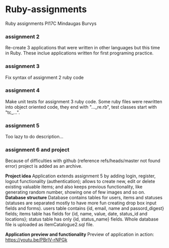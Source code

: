 # Ruby-assignments
Ruby assignments PI17C Mindaugas Burvys

### assignment 2
Re-create 3 applications that were written in other languages but this time in Ruby.
These inclue applications written for first programing practice.

### assignment 3
Fix syntax of assignment 2 ruby code

### assignment 4
Make unit tests for assignment 3 ruby code. Some ruby files were rewritten into object oriented code, they end with "...\_re.rb", test classes start with "tc\_...".

### assignment 5
Too lazy to do description...

### assignment 6 and project
Because of difficulties with github (reference refs/heads/master not found error) project is added as an archive.

**Project idea**
Application extends assignment 5 by adding login, register, logout functionality (authentication); allows to create new, edit or delete existing valuable items; and also keeps previous functionality, like generating random number, showing one of few images and so on.
**Database structure**
Database contains tables for users, items and statuses (statuses are separated mostly to have more fun creating drop box input fields and forms). users table contains {id, email, name and passord_digest} fields; items table has fields for {id, name, value, date, status_id and locations}; status table has only {id, status_name} fields. Whole database file is uploaded as itemCatalogue2.sql file.

**Application preview and functionality**
Preview of application in action: https://youtu.be/PBrlV-rNPGk
